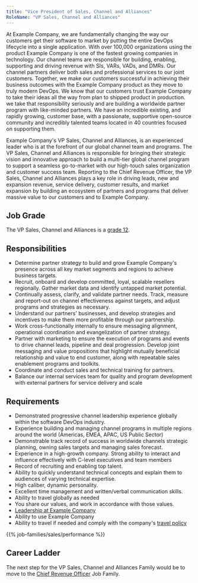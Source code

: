 ```yaml
---
title: "Vice President of Sales, Channel and Alliances"
RoleName: "VP Sales, Channel and Alliances"
---
```


At Example Company, we are fundamentally changing the way our customers get their software to market by putting the entire DevOps lifecycle into a single application.  With over 100,000 organizations using the product Example Company is one of the fastest growing companies in technology.  Our channel teams are responsible for building, enabling, supporting and driving revenue with SIs, VARs, VADs, and DMRs.  Our channel partners deliver both sales and professional services to our joint customers. Together, we make our customers successful in achieving their business outcomes with the Example Company product as they move to truly modern DevOps. We know that our customers trust Example Company to take their ideas all the way from plan to shipped product in production. we take that responsibility seriously and are building a worldwide partner program with like-minded partners. We have an incredible existing, and rapidly growing, customer base, with a passionate, supportive open-source community and incredibly talented teams located in 40 countries focused on supporting them.

Example Company's VP Sales, Channel and Alliances, is an experienced leader who is at the forefront of our global channel team and programs. The VP Sales, Channel and Alliances is responsible for bringing their strategic vision and innovative approach to build a multi-tier global channel program to support a seamless go-to-market with our high-touch sales organization and customer success team. Reporting to the Chief Revenue Officer, the VP Sales, Channel and Alliances plays a key role in driving leads, new and expansion revenue, service delivery, customer results, and market expansion by building an ecosystem of partners and programs that deliver massive value to our customers and to Example Company.

## Job Grade

The VP Sales, Channel and Alliances is a [grade 12](/handbook/total-rewards/compensation/compensation-calculator/#example_company-job-grades).

## Responsibilities

- Determine partner strategy to build and grow Example Company's presence across all key market segments and regions to achieve business targets.
- Recruit, onboard and develop committed, loyal, scalable resellers regionally. Gather market data and identify untapped market potential.
- Continually assess, clarify, and validate partner needs. Track, measure and report-out on channel effectiveness against targets, and adjust programs and strategies as necessary.
- Understand our partners' businesses, and develop strategies and incentives to make them more profitable through our partnership.
- Work cross-functionally internally to ensure messaging alignment, operational coordination and evangelization of partner strategy.
- Partner with marketing to ensure the execution of programs and events to drive channel leads, pipeline and deal progression. Develop joint messaging and value propositions that highlight mutually beneficial relationship and value to end customer, along with repeatable sales enablement programs and toolkits.
- Coordinate and conduct sales and technical training for partners.
- Balance our internal services team for quality and program development with external partners for service delivery and scale

## Requirements

- Demonstrated progressive channel leadership experience globally within the software DevOps industry.
- Experience building and managing channel programs in multiple regions around the world (Americas, EMEA, APAC, US Public Sector)
- Demonstrable track record of success in worldwide channels strategic planning, owning sales targets and managing sales forecast.
- Experience in a high-growth company. Strong ability to interact and influence effectively with C-level executives and team members
- Record of recruiting and enabling top talent.
- Ability to quickly understand technical concepts and explain them to audiences of varying technical expertise.
- High caliber, dynamic personality.
- Excellent time management and written/verbal communication skills.
- Ability to travel globally as needed
- You share our values, and work in accordance with those values.
- [Leadership at Example Company](/handbook/company/structure/#s-group)
- Ability to use Example Company
- Ability to travel if needed and comply with the company's [travel policy](/handbook/finance/travel/)

{{% job-families/sales/performance %}}

## Career Ladder

The next step for the VP Sales, Channel and Alliances Family would be to move to the [Chief Revenue Officer](/job-families/sales/chief-revenue-officer/) Job Family.
